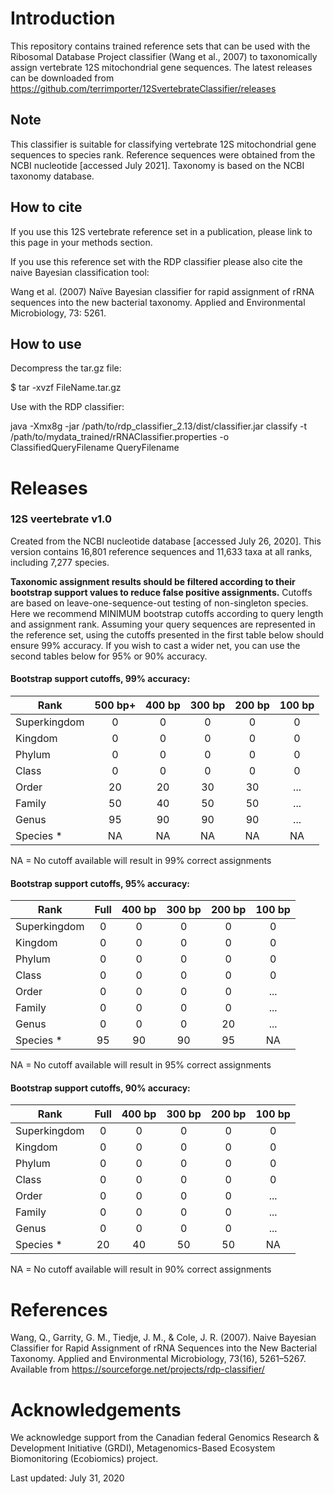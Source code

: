 # Introduction

This repository contains trained reference sets that can be used with the Ribosomal Database Project classifier (Wang et al., 2007) to taxonomically assign vertebrate 12S mitochondrial gene sequences.  The latest releases can be downloaded from https://github.com/terrimporter/12SvertebrateClassifier/releases

## Note

This classifier is suitable for classifying vertebrate 12S mitochondrial gene sequences to species rank.  Reference sequences were obtained from the NCBI nucleotide [accessed July 2021].  Taxonomy is based on the NCBI taxonomy database.

## How to cite

If you use this 12S vertebrate reference set in a publication, please link to this page in your methods section.

If you use this reference set with the RDP classifier please also cite the naive Bayesian classification tool:

Wang et al. (2007) Naïve Bayesian classifier for rapid assignment of rRNA sequences into the new bacterial taxonomy. Applied and Environmental Microbiology, 73: 5261.

## How to use

Decompress the tar.gz file:

$ tar -xvzf FileName.tar.gz

Use with the RDP classifier:

java -Xmx8g -jar /path/to/rdp_classifier_2.13/dist/classifier.jar classify -t /path/to/mydata_trained/rRNAClassifier.properties -o ClassifiedQueryFilename QueryFilename

# Releases

### 12S veertebrate v1.0

Created from the NCBI nucleotide database [accessed July 26, 2020].  This version contains 16,801 reference sequences and 11,633 taxa at all ranks, including 7,277 species.

**Taxonomic assignment results should be filtered according to their bootstrap support values to reduce false positive assignments.**  Cutoffs are based on leave-one-sequence-out testing of non-singleton species. Here we recommend MINIMUM bootstrap cutoffs according to query length and assignment rank.  Assuming your query sequences are represented in the reference set, using the cutoffs presented in the first table below should ensure 99% accuracy.  If you wish to cast a wider net, you can use the second tables below for 95% or 90% accuracy.

#### Bootstrap support cutoffs, 99% accuracy:

Rank | 500 bp+ | 400 bp | 300 bp | 200 bp | 100 bp
--- |:---:|:---:|:---:|:---:|:---:
Superkingdom | 0 | 0 | 0 | 0 | 0
Kingdom | 0 | 0 | 0 | 0 | 0
Phylum | 0 | 0 | 0 | 0 | 0
Class | 0 | 0 | 0 | 0 | 0 
Order | 20 | 20 | 30 | 30 | ... 
Family | 50 | 40 | 50 | 50 | ... 
Genus | 95 | 90 | 90 | 90 | ... 
Species * | NA | NA | NA | NA | NA 
NA = No cutoff available will result in 99% correct assignments

#### Bootstrap support cutoffs, 95% accuracy:

Rank | Full | 400 bp | 300 bp | 200 bp | 100 bp
--- |:---:|:---:|:---:|:---:|:---:
Superkingdom | 0 | 0 | 0 | 0 | 0
Kingdom | 0 | 0 | 0 | 0 | 0
Phylum | 0 | 0 | 0 | 0 | 0
Class | 0 | 0 | 0 | 0 | 0
Order | 0 | 0 | 0 | 0 | ... 
Family | 0 | 0 | 0 | 0 | ... 
Genus | 0 | 0 | 0 | 20 | ... 
Species * | 95 | 90 | 90 | 95 | NA 
NA = No cutoff available will result in 95% correct assignments

#### Bootstrap support cutoffs, 90% accuracy:

Rank | Full | 400 bp | 300 bp | 200 bp | 100 bp
--- |:---:|:---:|:---:|:---:|:---:
Superkingdom | 0 | 0 | 0 | 0 | 0
Kingdom | 0 | 0 | 0 | 0 | 0
Phylum | 0 | 0 | 0 | 0 | 0
Class | 0 | 0 | 0 | 0 | 0
Order | 0 | 0 | 0 | 0 | ... 
Family | 0 | 0 | 0 | 0 | ... 
Genus | 0 | 0 | 0 | 0 | ... 
Species * | 20 | 40 | 50 | 50 | NA
NA = No cutoff available will result in 90% correct assignments

# References

Wang, Q., Garrity, G. M., Tiedje, J. M., & Cole, J. R. (2007). Naive Bayesian Classifier for Rapid Assignment of rRNA Sequences into the New Bacterial Taxonomy. Applied and Environmental Microbiology, 73(16), 5261–5267. Available from https://sourceforge.net/projects/rdp-classifier/

# Acknowledgements

We acknowledge support from the Canadian federal Genomics Research & Development Initiative (GRDI), Metagenomics-Based Ecosystem Biomonitoring (Ecobiomics) project.

Last updated: July 31, 2020
